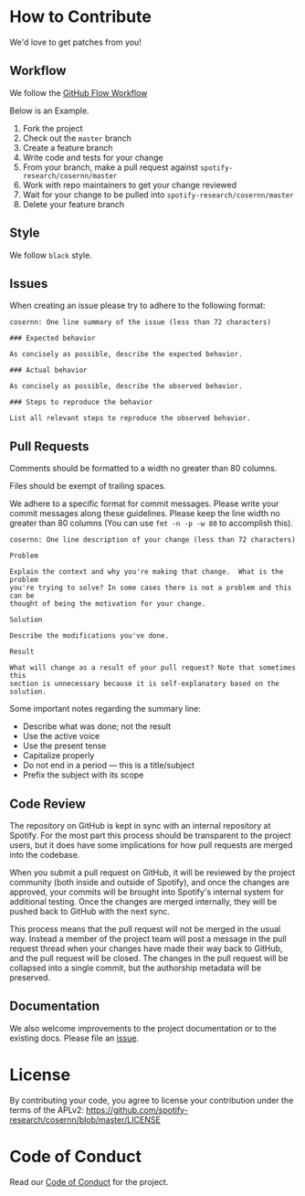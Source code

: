 # How to Contribute

We'd love to get patches from you!

## Workflow

We follow the [GitHub Flow
Workflow](https://guides.github.com/introduction/flow/)

Below is an Example.

1.  Fork the project
1.  Check out the `master` branch
1.  Create a feature branch
1.  Write code and tests for your change
1.  From your branch, make a pull request against
`spotify-research/cosernn/master`
1.  Work with repo maintainers to get your change reviewed
1.  Wait for your change to be pulled into `spotify-research/cosernn/master`
1.  Delete your feature branch

## Style

We follow `black` style.

## Issues

When creating an issue please try to adhere to the following format:

    cosernn: One line summary of the issue (less than 72 characters)

    ### Expected behavior

    As concisely as possible, describe the expected behavior.

    ### Actual behavior

    As concisely as possible, describe the observed behavior.

    ### Steps to reproduce the behavior

    List all relevant steps to reproduce the observed behavior.

## Pull Requests


Comments should be formatted to a width no greater than 80 columns.

Files should be exempt of trailing spaces.

We adhere to a specific format for commit messages. Please write your commit
messages along these guidelines. Please keep the line width no greater than 80
columns (You can use `fmt -n -p -w 80` to accomplish this).

    cosernn: One line description of your change (less than 72 characters)

    Problem

    Explain the context and why you're making that change.  What is the problem
    you're trying to solve? In some cases there is not a problem and this can be
    thought of being the motivation for your change.

    Solution

    Describe the modifications you've done.

    Result

    What will change as a result of your pull request? Note that sometimes this
    section is unnecessary because it is self-explanatory based on the solution.

Some important notes regarding the summary line:

* Describe what was done; not the result
* Use the active voice
* Use the present tense
* Capitalize properly
* Do not end in a period — this is a title/subject
* Prefix the subject with its scope

## Code Review

The repository on GitHub is kept in sync with an internal repository at
Spotify. For the most part this process should be transparent to the project
users, but it does have some implications for how pull requests are merged into
the codebase.

When you submit a pull request on GitHub, it will be reviewed by the project
community (both inside and outside of Spotify), and once the changes are
approved, your commits will be brought into Spotify's internal system for
additional testing. Once the changes are merged internally, they will be pushed
back to GitHub with the next sync.

This process means that the pull request will not be merged in the usual way.
Instead a member of the project team will post a message in the pull request
thread when your changes have made their way back to GitHub, and the pull
request will be closed.
The changes in the pull request will be collapsed into a single commit, but the
authorship metadata will be preserved.

## Documentation

We also welcome improvements to the project documentation or to the existing
docs. Please file an
[issue](https://github.com/spotify-research/cosernn/issues).

# License

By contributing your code, you agree to license your contribution under the
terms of the APLv2:
https://github.com/spotify-research/cosernn/blob/master/LICENSE

# Code of Conduct

Read our [Code of Conduct](CODE_OF_CONDUCT.md) for the project.
